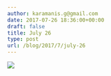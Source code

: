 ```yaml
---
author: karamanis.g@gmail.com
date: 2017-07-26 18:36:00+00:00
draft: false
title: July 26
type: post
url: /blog/2017/7/july-26
---
```




  
   ![](https://images.squarespace-cdn.com/content/v1/4f3f61bae4b063b909445965/1501086987417-9JPX3SUNI87A2C04SOVQ/ke17ZwdGBToddI8pDm48kJUlZr2Ql5GtSKWrQpjur5t7gQa3H78H3Y0txjaiv_0fDoOvxcdMmMKkDsyUqMSsMWxHk725yiiHCCLfrh8O1z5QPOohDIaIeljMHgDF5CVlOqpeNLcJ80NK65_fV7S1UfNdxJhjhuaNor070w_QAc94zjGLGXCa1tSmDVMXf8RUVhMJRmnnhuU1v2M8fLFyJw/IMG_1949.jpg?format=original)

  


